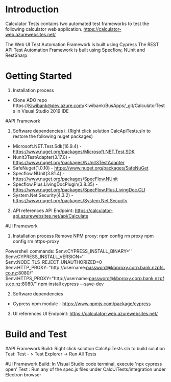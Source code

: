 # Introduction 
Calculator Tests contains two automated test frameworks to test the following calculator web application. 
https://calculator-web.azurewebsites.net/

The Web UI Test Automation Framework is built using Cypress
The REST API Test Automation Framework is built using Specflow, NUnit and RestSharp 

# Getting Started
1.	Installation process 
   - Clone ADO repo https://Kiwibank@dev.azure.com/Kiwibank/BusApps/_git/CalculatorTests in Visual Studio 2019 IDE

#API Framework
1. Software dependencies 
i. (Right click solution CalcApiTests.sln to restore the following  nuget packages)
 - Microsoft.NET.Test.Sdk(16.9.4) - https://www.nuget.org/packages/Microsoft.NET.Test.SDK
 - Nunit3TestAdapter(3.17.0) - https://www.nuget.org/packages/NUnit3TestAdapter
 - SafeNuget(1.0.10) - https://www.nuget.org/packages/SafeNuGet
 - Specflow.NUnit(3.81.4) - https://www.nuget.org/packages/SpecFlow.NUnit
 - Specflow.Plus.LivingDocPlugin(3.8.35) - https://www.nuget.org/packages/SpecFlow.Plus.LivingDoc.CLI
 - System.Net.Security(4.3.2) - https://www.nuget.org/packages/System.Net.Security

2.	API references
API Endpoint: https://calculator-api.azurewebsites.net/api/Calculate

#UI Framework
1. Installation process
Remove NPM proxy:
npm config rm proxy
npm config rm https-proxy

Powershell commands:
$env:CYPRESS_INSTALL_BINARY=''
$env:CYPRESS_INSTALL_VERSION=''
$env:NODE_TLS_REJECT_UNAUTHORIZED=0
$env:HTTP_PROXY="http://username:password@kbproxy.corp.bank.nzpfs.co.nz:8080/"
$env:HTTPS_PROXY="http://username:password@kbproxy.corp.bank.nzpfs.co.nz:8080/"
npm install cypress --save-dev

2. Software dependencies
- Cypress npm module - https://www.npmjs.com/package/cypress

3. UI references
UI Endpoint: https://calculator-web.azurewebsites.net/

# Build and Test
 
#API Framework
Build: Right click solution CalcApiTests.sln to build solution
Test: Test - > Test Explorer -> Run All Tests

#UI Framework
Build: In Visual Studio code terminal, execute 'npx cypress open'
Test : Run any of the spec.js files under CalcUiTests/integration under Electron browser
